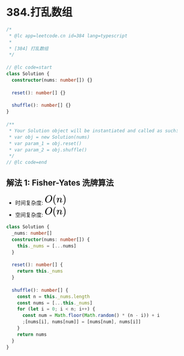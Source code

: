 # 384.打乱数组

```ts
/*
 * @lc app=leetcode.cn id=384 lang=typescript
 *
 * [384] 打乱数组
 */

// @lc code=start
class Solution {
  constructor(nums: number[]) {}

  reset(): number[] {}

  shuffle(): number[] {}
}

/**
 * Your Solution object will be instantiated and called as such:
 * var obj = new Solution(nums)
 * var param_1 = obj.reset()
 * var param_2 = obj.shuffle()
 */
// @lc code=end
```

## 解法 1: Fisher-Yates 洗牌算法

- 时间复杂度: <!-- $O(n)$ --> <img style="transform: translateY(0.1em); background: white;" src="./svg/o-n.svg" alt="O(n)">
- 空间复杂度: <!-- $O(n)$ --> <img style="transform: translateY(0.1em); background: white;" src="./svg/o-n.svg" alt="O(n)">

```ts
class Solution {
  _nums: number[]
  constructor(nums: number[]) {
    this._nums = [...nums]
  }

  reset(): number[] {
    return this._nums
  }

  shuffle(): number[] {
    const n = this._nums.length
    const nums = [...this._nums]
    for (let i = 0; i < n; i++) {
      const num = Math.floor(Math.random() * (n - i)) + i
      ;[nums[i], nums[num]] = [nums[num], nums[i]]
    }
    return nums
  }
}
```
